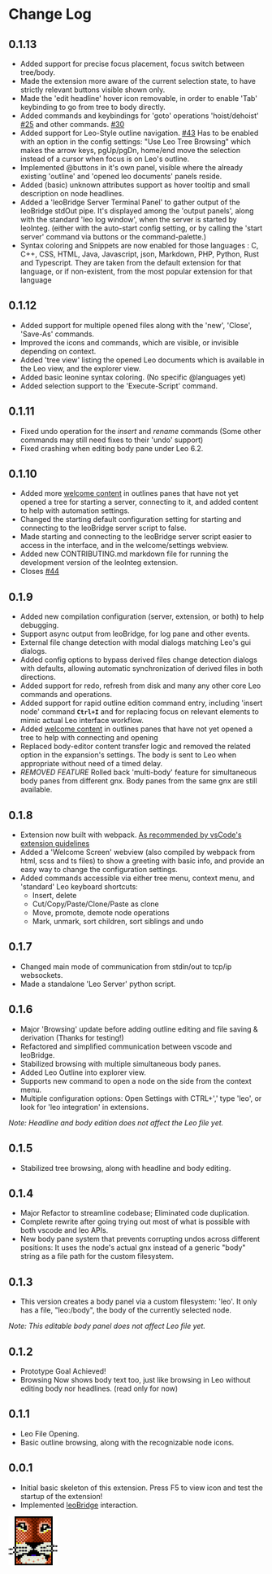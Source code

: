 # Change Log

## 0.1.13

- Added support for precise focus placement, focus switch between tree/body.
- Made the extension more aware of the current selection state, to have strictly relevant buttons visible shown only.
- Made the 'edit headline' hover icon removable, in order to enable 'Tab' keybinding to go from tree to body directly.
- Added commands and keybindings for 'goto' operations 'hoist/dehoist' [#25](https://github.com/boltex/leointeg/issues/25) and other commands. [#30](https://github.com/boltex/leointeg/issues/30)
- Added support for Leo-Style outline navigation. [#43](https://github.com/boltex/leointeg/issues/43) Has to be enabled with an option in the config settings: "Use Leo Tree Browsing" which makes the arrow keys, pgUp/pgDn, home/end move the selection instead of a cursor when focus is on Leo's outline.
- Implemented @buttons in it's own panel, visible where the already existing 'outline' and 'opened leo documents' panels reside.
- Added (basic) unknown attributes support as hover tooltip and small description on node headlines.
- Added a 'leoBridge Server Terminal Panel' to gather output of the leoBridge stdOut pipe. It's displayed among the 'output panels', along with the standard 'leo log window', when the server is started by leoInteg. (either with the auto-start config setting, or by calling the 'start server' command via buttons or the command-palette.)
- Syntax coloring and Snippets are now enabled for those languages : C, C++, CSS, HTML, Java, Javascript, json, Markdown, PHP, Python, Rust and Typescript. They are taken from the default extension for that language, or if non-existent, from the most popular extension for that language

## 0.1.12

- Added support for multiple opened files along with the 'new', 'Close', 'Save-As' commands.
- Improved the icons and commands, which are visible, or invisible depending on context.
- Added 'tree view' listing the opened Leo documents which is available in the Leo view, and the explorer view.
- Added basic leonine syntax coloring. (No specific \@languages yet)
- Added selection support to the 'Execute-Script' command.

## 0.1.11

- Fixed undo operation for the _insert_ and _rename_ commands (Some other commands may still need fixes to their 'undo' support)
- Fixed crashing when editing body pane under Leo 6.2.

## 0.1.10

- Added more [welcome content](https://code.visualstudio.com/api/extension-guides/tree-view#welcome-content) in outlines panes that have not yet opened a tree for starting a server, connecting to it, and added content to help with automation settings.
- Changed the starting default configuration setting for starting and connecting to the leoBridge server script to false.
- Made starting and connecting to the leoBridge server script easier to access in the interface, and in the welcome/settings webview.
- Added new CONTRIBUTING.md markdown file for running the development version of the leoInteg extension.
- Closes [#44](https://github.com/boltex/leointeg/issues/44)

## 0.1.9

- Added new compilation configuration (server, extension, or both) to help debugging.
- Support async output from leoBridge, for log pane and other events.
- External file change detection with modal dialogs matching Leo's gui dialogs.
- Added config options to bypass derived files change detection dialogs with defaults, allowing automatic synchronization of derived files in both directions.
- Added support for redo, refresh from disk and many any other core Leo commands and operations.
- Added support for rapid outline edition command entry, including 'insert node' command **`Ctrl+I`** and for replacing focus on relevant elements to mimic actual Leo interface workflow.
- Added [welcome content](https://code.visualstudio.com/api/extension-guides/tree-view#welcome-content) in outlines panes that have not yet opened a tree to help with connecting and opening
- Replaced body-editor content transfer logic and removed the related option in the expansion's settings. The body is sent to Leo when appropriate without need of a timed delay.
- _REMOVED FEATURE_ Rolled back 'multi-body' feature for simultaneous body panes from different gnx. Body panes from the same gnx are still available.

## 0.1.8

- Extension now built with webpack. [As recommended by vsCode's extension guidelines](https://code.visualstudio.com/api/working-with-extensions/bundling-extension#using-webpack)
- Added a 'Welcome Screen' webview (also compiled by webpack from html, scss and ts files) to show a greeting with basic info, and provide an easy way to change the configuration settings.
- Added commands accessible via either tree menu, context menu, and 'standard' Leo keyboard shortcuts:
  - Insert, delete
  - Cut/Copy/Paste/Clone/Paste as clone
  - Move, promote, demote node operations
  - Mark, unmark, sort children, sort siblings and undo

## 0.1.7

- Changed main mode of communication from stdin/out to tcp/ip websockets.
- Made a standalone 'Leo Server' python script.

## 0.1.6

- Major 'Browsing' update before adding outline editing and file saving & derivation (Thanks for testing!)
- Refactored and simplified communication between vscode and leoBridge.
- Stabilized browsing with multiple simultaneous body panes.
- Added Leo Outline into explorer view.
- Supports new command to open a node on the side from the context menu.
- Multiple configuration options: Open Settings with CTRL+',' type 'leo', or look for 'leo integration' in extensions.

_Note: Headline and body edition does not affect the Leo file yet._

## 0.1.5

- Stabilized tree browsing, along with headline and body editing.

## 0.1.4

- Major Refactor to streamline codebase; Eliminated code duplication.
- Complete rewrite after going trying out most of what is possible with both vscode and leo APIs.
- New body pane system that prevents corrupting undos across different positions: It uses the node's actual gnx instead of a generic "body" string as a file path for the custom filesystem.

## 0.1.3

- This version creates a body panel via a custom filesystem: 'leo'. It only has a file, "leo:/body", the body of the currently selected node.

_Note: This editable body panel does not affect Leo file yet._

## 0.1.2

- Prototype Goal Achieved!
- Browsing Now shows body text too, just like browsing in Leo without editing body nor headlines. (read only for now)

## 0.1.1

- Leo File Opening.
- Basic outline browsing, along with the recognizable node icons.

## 0.0.1

- Initial basic skeleton of this extension. Press F5 to view icon and test the startup of the extension!
- Implemented [leoBridge](https://leoeditor.com/leoBridge.html) interaction.

![LeoEditor](resources/leoapp96px.png)

